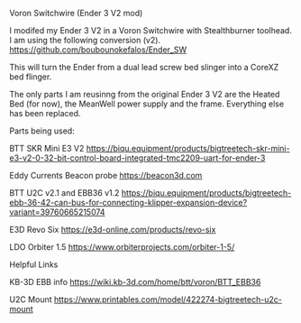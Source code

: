 Voron Switchwire (Ender 3 V2 mod)

I modifed my Ender 3 V2 in a Voron Switchwire with Stealthburner toolhead. I am using the following conversion (v2). https://github.com/boubounokefalos/Ender_SW

This will turn the Ender from a dual lead screw bed slinger into a CoreXZ bed flinger.

The only parts I am reusinng from the original Ender 3 V2 are the Heated Bed (for now), the MeanWell power supply and the frame.  Everything else has been replaced.

Parts being used:

BTT SKR Mini E3 V2  https://biqu.equipment/products/bigtreetech-skr-mini-e3-v2-0-32-bit-control-board-integrated-tmc2209-uart-for-ender-3

Eddy Currents Beacon probe https://beacon3d.com

BTT U2C v2.1 and EBB36 v1.2 https://biqu.equipment/products/bigtreetech-ebb-36-42-can-bus-for-connecting-klipper-expansion-device?variant=39760665215074

E3D Revo Six https://e3d-online.com/products/revo-six

LDO Orbiter 1.5 https://www.orbiterprojects.com/orbiter-1-5/



Helpful Links

KB-3D EBB info https://wiki.kb-3d.com/home/btt/voron/BTT_EBB36

U2C Mount https://www.printables.com/model/422274-bigtreetech-u2c-mount
